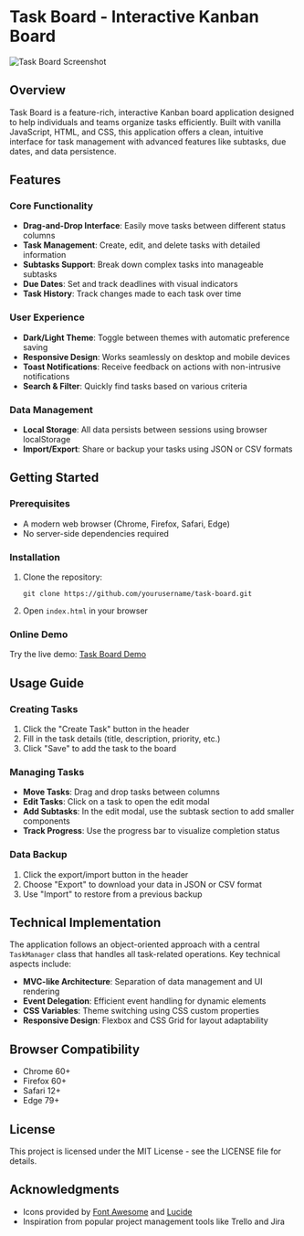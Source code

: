# Task Board - Interactive Kanban Board

![Task Board Screenshot](https://via.placeholder.com/800x400?text=Task+Board+Screenshot)

## Overview

Task Board is a feature-rich, interactive Kanban board application designed to help individuals and teams organize tasks efficiently. Built with vanilla JavaScript, HTML, and CSS, this application offers a clean, intuitive interface for task management with advanced features like subtasks, due dates, and data persistence.

## Features

### Core Functionality
- **Drag-and-Drop Interface**: Easily move tasks between different status columns
- **Task Management**: Create, edit, and delete tasks with detailed information
- **Subtasks Support**: Break down complex tasks into manageable subtasks
- **Due Dates**: Set and track deadlines with visual indicators
- **Task History**: Track changes made to each task over time

### User Experience
- **Dark/Light Theme**: Toggle between themes with automatic preference saving
- **Responsive Design**: Works seamlessly on desktop and mobile devices
- **Toast Notifications**: Receive feedback on actions with non-intrusive notifications
- **Search & Filter**: Quickly find tasks based on various criteria

### Data Management
- **Local Storage**: All data persists between sessions using browser localStorage
- **Import/Export**: Share or backup your tasks using JSON or CSV formats

## Getting Started

### Prerequisites
- A modern web browser (Chrome, Firefox, Safari, Edge)
- No server-side dependencies required

### Installation
1. Clone the repository:
   ```
   git clone https://github.com/yourusername/task-board.git
   ```
2. Open `index.html` in your browser

### Online Demo
Try the live demo: [Task Board Demo](https://task-board-manager.windsurf.build)

## Usage Guide

### Creating Tasks
1. Click the "Create Task" button in the header
2. Fill in the task details (title, description, priority, etc.)
3. Click "Save" to add the task to the board

### Managing Tasks
- **Move Tasks**: Drag and drop tasks between columns
- **Edit Tasks**: Click on a task to open the edit modal
- **Add Subtasks**: In the edit modal, use the subtask section to add smaller components
- **Track Progress**: Use the progress bar to visualize completion status

### Data Backup
1. Click the export/import button in the header
2. Choose "Export" to download your data in JSON or CSV format
3. Use "Import" to restore from a previous backup

## Technical Implementation

The application follows an object-oriented approach with a central `TaskManager` class that handles all task-related operations. Key technical aspects include:

- **MVC-like Architecture**: Separation of data management and UI rendering
- **Event Delegation**: Efficient event handling for dynamic elements
- **CSS Variables**: Theme switching using CSS custom properties
- **Responsive Design**: Flexbox and CSS Grid for layout adaptability

## Browser Compatibility

- Chrome 60+
- Firefox 60+
- Safari 12+
- Edge 79+

## License

This project is licensed under the MIT License - see the LICENSE file for details.

## Acknowledgments

- Icons provided by [Font Awesome](https://fontawesome.com/) and [Lucide](https://lucide.dev/)
- Inspiration from popular project management tools like Trello and Jira
